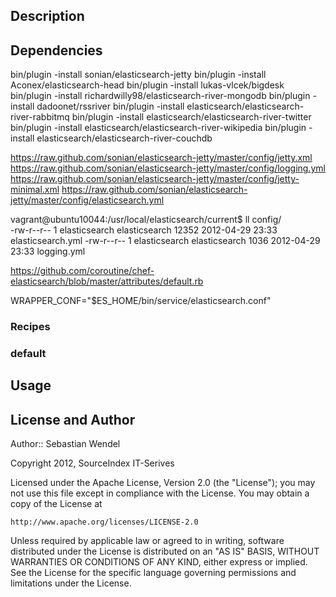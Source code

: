 ## Description ##

## Dependencies ##

bin/plugin -install sonian/elasticsearch-jetty
bin/plugin -install Aconex/elasticsearch-head
bin/plugin -install lukas-vlcek/bigdesk
bin/plugin -install richardwilly98/elasticsearch-river-mongodb
bin/plugin -install dadoonet/rssriver
bin/plugin -install elasticsearch/elasticsearch-river-rabbitmq
bin/plugin -install elasticsearch/elasticsearch-river-twitter
bin/plugin -install elasticsearch/elasticsearch-river-wikipedia
bin/plugin -install elasticsearch/elasticsearch-river-couchdb

https://raw.github.com/sonian/elasticsearch-jetty/master/config/jetty.xml
https://raw.github.com/sonian/elasticsearch-jetty/master/config/logging.yml
https://raw.github.com/sonian/elasticsearch-jetty/master/config/jetty-minimal.xml
https://raw.github.com/sonian/elasticsearch-jetty/master/config/elasticsearch.yml

vagrant@ubuntu10044:/usr/local/elasticsearch/current$ ll config/            
-rw-r--r-- 1 elasticsearch elasticsearch 12352 2012-04-29 23:33 elasticsearch.yml
-rw-r--r-- 1 elasticsearch elasticsearch  1036 2012-04-29 23:33 logging.yml

https://github.com/coroutine/chef-elasticsearch/blob/master/attributes/default.rb

WRAPPER_CONF="$ES_HOME/bin/service/elasticsearch.conf"


### Recipes ###

### default ###

## Usage ##

## License and Author ##

Author:: Sebastian Wendel

Copyright 2012, SourceIndex IT-Serives

Licensed under the Apache License, Version 2.0 (the "License");
you may not use this file except in compliance with the License.
You may obtain a copy of the License at

    http://www.apache.org/licenses/LICENSE-2.0

Unless required by applicable law or agreed to in writing, software
distributed under the License is distributed on an "AS IS" BASIS,
WITHOUT WARRANTIES OR CONDITIONS OF ANY KIND, either express or implied.
See the License for the specific language governing permissions and
limitations under the License.

